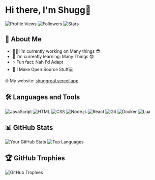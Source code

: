 # Hi there, I'm Shugg👋

![Profile Views](https://komarev.com/ghpvc/?username=shuggreal&color=blueviolet)
![Followers](https://img.shields.io/github/followers/shuggreal?style=social)
![Stars](https://img.shields.io/github/stars/shuggreal?style=social)

## 🚀 About Me
- 👨‍💻 I’m currently working on Many things 😎
- 🌱 I’m currently learning: Many Things 😎
- ⚡ Fun fact: Nah I'd Adapt
- 🌟 I Make Open Source Stuff💻

🌐 My website: [shuggreal.vercel.app](https://shuggreal.vercel.app/)

## 🛠️ Languages and Tools
![JavaScript](https://img.shields.io/badge/JavaScript-F7DF1E?style=for-the-badge&logo=javascript&logoColor=black)
![HTML](https://img.shields.io/badge/HTML-E34F26?style=for-the-badge&logo=html5&logoColor=white)
![CSS](https://img.shields.io/badge/CSS-1572B6?style=for-the-badge&logo=css3&logoColor=white)
![Node.js](https://img.shields.io/badge/Node.js-339933?style=for-the-badge&logo=nodedotjs&logoColor=white)
![React](https://img.shields.io/badge/React-61DAFB?style=for-the-badge&logo=react&logoColor=black)
![Git](https://img.shields.io/badge/Git-F05032?style=for-the-badge&logo=git&logoColor=white)
![Docker](https://img.shields.io/badge/Docker-2496ED?style=for-the-badge&logo=docker&logoColor=white)
![Lua](https://img.shields.io/badge/Lua-2C2D72?style=for-the-badge&logo=lua&logoColor=white)

## 📊 GitHub Stats
![Your GitHub Stats](https://github-readme-stats.vercel.app/api?username=shuggreal&show_icons=true&theme=radical)
![Top Languages](https://github-readme-stats.vercel.app/api/top-langs/?username=shuggreal&layout=compact&theme=radical)

## 🏆 GitHub Trophies
![GitHub Trophies](https://github-profile-trophy.vercel.app/?username=shuggreal&theme=onedark)
